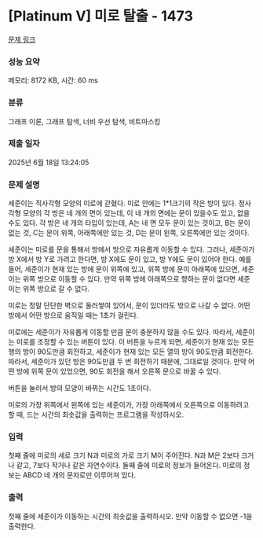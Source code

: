 # [Platinum V] 미로 탈출 - 1473 

[문제 링크](https://www.acmicpc.net/problem/1473) 

### 성능 요약

메모리: 8172 KB, 시간: 60 ms

### 분류

그래프 이론, 그래프 탐색, 너비 우선 탐색, 비트마스킹

### 제출 일자

2025년 6월 18일 13:24:05

### 문제 설명

<p>세준이는 직사각형 모양의 미로에 갇혔다. 미로 안에는 1*1크기의 작은 방이 있다. 정사각형 모양의 각 방은 네 개의 면이 있는데, 이 네 개의 면에는 문이 있을수도 있고, 없을수도 있다. 각 방은 네 개의 타입이 있는데, A는 네 면 모두 문이 있는 것이고, B는 문이 없는 것, C는 문이 위쪽, 아래쪽에만 있는 것, D는 문이 왼쪽, 오른쪽에만 있는 것이다.</p>

<p>세준이는 미로를 문을 통해서 방에서 방으로 자유롭게 이동할 수 있다. 그러나, 세준이가 방 X에서 방 Y로 가려고 한다면, 방 X에도 문이 있고, 방 Y에도 문이 있어야 한다. 예를 들어, 세준이가 현재 있는 방에 문이 위쪽에 있고, 위쪽 방에 문이 아래쪽에 있으면, 세준이는 위쪽 방으로 이동할 수 있다. 만약 위쪽 방에 아래쪽으로 향하는 문이 없다면 세준이는 위쪽 방으로 갈 수 없다.</p>

<p>미로는 정말 단단한 벽으로 둘러쌓여 있어서, 문이 있더라도 밖으로 나갈 수 없다. 어떤 방에서 어떤 방으로 움직일 때는 1초가 걸린다.</p>

<p>미로에는 세준이가 자유롭게 이동할 만큼 문이 충분하지 않을 수도 있다. 따라서, 세준이는 미로를 조정할 수 있는 버튼이 있다. 이 버튼을 누르게 되면, 세준이가 현재 있는 모든 행의 방이 90도만큼 회전하고, 세준이가 현재 있는 모든 열의 방이 90도만큼 회전한다. 따라서, 세준이가 있던 방은 90도만큼 두 번 회전하기 때문에, 그대로일 것이다. 만약 어떤 방에 위쪽 문이 있었으면, 90도 회전을 해서 오른쪽 문으로 바꿀 수 있다.</p>

<p>버튼을 눌러서 방의 모양이 바뀌는 시간도 1초이다.</p>

<p>미로의 가장 위쪽에서 왼쪽에 있는 세준이가, 가장 아래쪽에서 오른쪽으로 이동하려고 할 때, 드는 시간의 최솟값을 출력하는 프로그램을 작성하시오.</p>

### 입력 

 <p>첫째 줄에 미로의 세로 크기 N과 미로의 가로 크기 M이 주어진다. N과 M은 2보다 크거나 같고, 7보다 작거나 같은 자연수이다. 둘째 줄에 미로의 정보가 들어온다. 미로의 정보는 ABCD 네 개의 문자로만 이루어져 있다.</p>

### 출력 

 <p>첫째 줄에 세준이가 이동하는 시간의 최솟값을 출력하시오. 만약 이동할 수 없으면 -1을 출력한다.</p>

